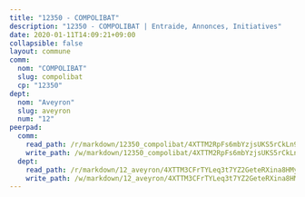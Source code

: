 ```yaml
---
title: "12350 - COMPOLIBAT"
description: "12350 - COMPOLIBAT | Entraide, Annonces, Initiatives"
date: 2020-01-11T14:09:21+09:00
collapsible: false
layout: commune
comm:
  nom: "COMPOLIBAT"
  slug: compolibat
  cp: "12350"
dept:
  nom: "Aveyron"
  slug: aveyron
  num: "12"
peerpad:
  comm:
    read_path: /r/markdown/12350_compolibat/4XTTM2RpFs6mbYzjsUKS5rCkLn9dfJNjt7RRQtbfJLVEAcnaB
    write_path: /w/markdown/12350_compolibat/4XTTM2RpFs6mbYzjsUKS5rCkLn9dfJNjt7RRQtbfJLVEAcnaB-K3TgU5ZXJsnHfQbmnCuWWoNzZo3Vjgu3zDJud12trRoLBkeh4SjX8AXKr6GVHXePnRjGGBUuJxXJkwBZa1droNmCXJhCmU92iXqN1mxhP1YgtoMT1xmFMXfC4S7C1CgkRXbQMYkP
  dept:
    read_path: /r/markdown/12_aveyron/4XTTM3CFrTYLeq3t7YZ2GeteRXina8HMy585xLdATaEm28gJq
    write_path: /w/markdown/12_aveyron/4XTTM3CFrTYLeq3t7YZ2GeteRXina8HMy585xLdATaEm28gJq-K3TgUfu3tdsvnJNzfCjLcQBm4uQ83gag77qnaAo9pjUvbpQyfAVAxJdyULKffeJFVcGHHVraYZNVQhiGBeBUKBFLy2Vr8dapgU6tQCmoJQ6dgnoqRGmK9bSxqhW9VArfxRuTPcgV
---
```


